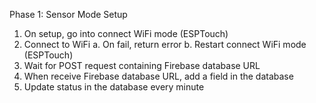 Phase 1: Sensor Mode Setup
  1. On setup, go into connect WiFi mode (ESPTouch)
  2. Connect to WiFi
     a. On fail, return error
     b. Restart connect WiFi mode (ESPTouch)
  3. Wait for POST request containing Firebase database URL
  4. When receive Firebase database URL, add a field in the database
  5. Update status in the database every minute
